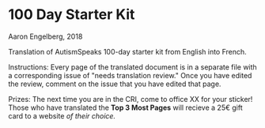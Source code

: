 # 100 Day Starter Kit

Aaron Engelberg, 2018

Translation of AutismSpeaks 100-day starter kit from English into French.

Instructions:
Every page of the translated document is in a separate file with a corresponding issue of "needs translation review." Once you have edited the review, comment on the issue that you have edited that page.

Prizes: 
The next time you are in the CRI, come to office XX for your sticker! Those who have translated the **Top 3 Most Pages** will recieve a 25€ gift card to a website *of their choice.*
